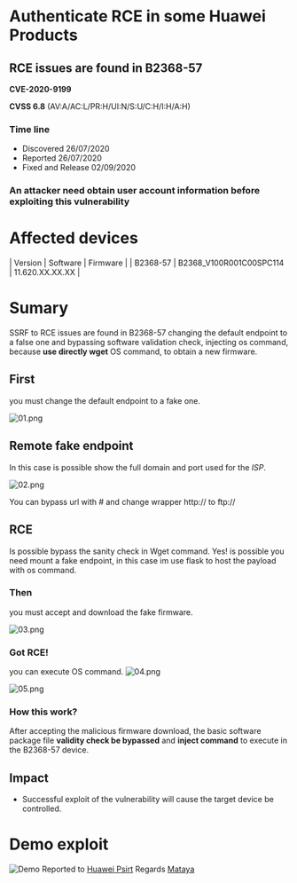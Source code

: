# Authenticate RCE in some Huawei Products
## RCE issues are found in B2368-57
__CVE-2020-9199__

__CVSS 6.8__ (AV:A/AC:L/PR:H/UI:N/S:U/C:H/I:H/A:H)

### Time line
+ Discovered 26/07/2020
+ Reported 26/07/2020
+ Fixed and Release 02/09/2020

### An attacker need obtain user account information before exploiting this vulnerability

# Affected devices

| Version  |      Software     |  Firmware |
| B2368-57 |  B2368_V100R001C00SPC114 | 11.620.XX.XX.XX |


# Sumary
SSRF to RCE issues are found in B2368-57 changing the default endpoint to a false one and bypassing software validation check, injecting os command, because __use directly wget__ OS command, to obtain a new firmware.

## First
 you must change the default endpoint to a fake one.

![01.png](https://mataya.s3-sa-east-1.amazonaws.com/B2368/01.png)

## Remote fake endpoint
In this case is possible show the full domain and port used for the *ISP*.

![02.png](https://mataya.s3-sa-east-1.amazonaws.com/B2368/02.png)

You can bypass url with # and change wrapper http:// to ftp://

## RCE

Is possible bypass the sanity check in Wget command.
Yes! is possible
you need mount a fake endpoint, in this case im use flask to host the payload with os command.

### Then

you must accept and download the fake firmware.

![03.png](https://mataya.s3-sa-east-1.amazonaws.com/B2368/03.png)

### Got RCE!
you can execute OS command.
![04.png](https://mataya.s3-sa-east-1.amazonaws.com/B2368/04.png)


![05.png](https://mataya.s3-sa-east-1.amazonaws.com/B2368/05.png)


### How this work?

After accepting the malicious firmware download, the basic software package file __validity check be bypassed__ and __inject command__ to execute in the B2368-57 device.

## Impact

+ Successful exploit of the vulnerability will cause the target device be controlled.

# Demo exploit
![Demo](https://mataya.s3-sa-east-1.amazonaws.com/B2368/exploit.gif)
Reported to <a href="https://www.huawei.com/en/psirt/security-advisories/huawei-sa-20200902-01-command-en">Huawei Psirt</a>
Regards
<a href="https://github.com/MatiaCornejo/">Mataya</a>
